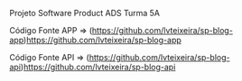 Projeto Software Product ADS Turma 5A

Código Fonte APP => (https://github.com/lvteixeira/sp-blog-app)https://github.com/lvteixeira/sp-blog-app

Código Fonte API => (https://github.com/lvteixeira/sp-blog-api)https://github.com/lvteixeira/sp-blog-api
